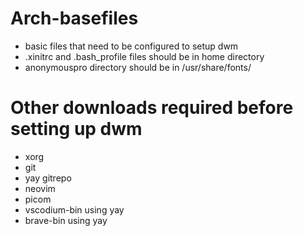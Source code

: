 # Arch-basefiles
+ basic files that need to be configured to setup dwm
+ .xinitrc and .bash_profile files should be in home directory
+ anonymouspro directory should be in /usr/share/fonts/
# Other downloads required before setting up dwm
+ xorg
+ git
+ yay gitrepo
+ neovim
+ picom
+ vscodium-bin using yay
+ brave-bin using yay
